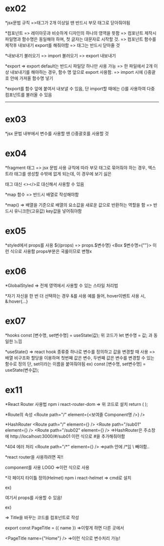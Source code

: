 # ex02

\*jsx문법 규칙
=>태그가 2개 이상일 땐 반드시 부모 태그로 닫아줘야됨

\*컴포넌트
=> 레이아웃과 비슷하게 디자인의 하나의 영역을 뜻함
=> 컴포넌트 제작시 파일명과 함수명은 동일해야 하며,
첫 글자는 대문자로 시작할 것.
=> 컴포넌트 함수를 제작후 내보내기 export를 해줘야함
=> 태그는 반드시 닫아줄 것

\*내보내기 불러오기
=> import 불러오기
=> export 내보내기

\*export
=> export default는 반드시 파일당 하나만 사용 가능
=> 한 파일에서 2개 이상 내보내기를 해야하는 경우,
함수 명 앞으로 export 사용함.
=> import 시에 {}중괄호 안에 가져올 함수명 넣기

\*export를 함수 앞에 붙여서 내보낼 수 있음,
단 import할 때에는 {}를 사용하여 다중 컴포넌트를
불러올 수 있음

---

# ex03

\*jsx 문법 내부에서 변수를 사용할 땐
{}중괄호를 사용할 것

# ex04

\*fragment 태그
=> jsx 문법 사용 규칙에 따라 부모 태그로 묶어줘야 하는 경우, 엑스트라 태그를 생성할 수밖에 없게 되는데, 이 경우에 보기 싫은 <div></div>태그 대신
<></>로 대신해서 사용할 수 있음

\*map 함수
=> 반드시 배열로 작성해야함

\*map()
=> 배열을 기준으로 배열의 요소값을 새로운 값으로 반환하는 역할을 함
=> 반드시 유니크한(고유값) key값을 넣어줘야함

# ex05

\*styled에서 props를 사용
${(props) => props.$변수명}
<Box $변수명={""}></Box>
이런 식으로 사용함
props부분은 국룰이므로 변형x

# ex06

\*GlobalStyled
=> 전체 영역에서 사용할 수 있는 스타일 처리법

\*자기 자신을 한 번 더 선택하는 경우 &를 사용
예를 들어, hover이벤트 사용 시,
&:hover{...}

# ex07

\*hooks
const [변수명, set변수명] = useState(값);
위 코드가 let 변수명 = 값;
과 동일한 느낌

\*useState()
=> react hook 종류중 하나로 변수를 정의하고 값을 변경할 때 사용
=> 배열 비구조화 할당을 이용하며 첫번째 값은 변수,
두번째 값은 변수를 변경할 수 있는 함수로 정의
단, set이라는 이름을 붙여줘야됨
ex)
const [변수명, set변수명] = useState(변수값);

# ex11

\*React Router 사용법
npm i react-router-dom
=> 위 코드로 설치
return (
<BrowserRouter>
<Routes>
<Route />
</Routes>
</BrowserRouter>
);

\*Route의 속성
<Route path="/" element={<보여줄 Component명 />} />

\*HashRouter
<HashRouter>
<Routes>
<Route path="/" element={<Home />} />
<Route path="/sub01" element={<Sub01 />} />
<Route path="/sub02" element={<Sub02 />} />
</Routes>
</HashRouter>
=>HashRouter은 주소창에
http://localhost:3000/#/sub01
이런 식으로 #을 추가해줘야함

\*404 에러 처리
<Route path="/\*" element={<NotFound />} />
=>path 안에 /\*임 \ 빼야함..

\*react router을 사용하려면 꼭!!

<Link> component를 사용

<Link to={"/"}>LOGO</Link>
=>이런 식으로 사용

\*각 페이지 타이틀 정의(Helmet)
npm i react-helmet
=> cmd로 설치

ex)
<Helmet>

<title>HOME</title>
</Helmet>

여기서 props를 사용할 수 있음!

ex)
<Helmet>

<title>{name}</title>
</Helmet>
=> Title을 바꾸는 코드를 컴포넌트로 작성

export const PageTitle = ({ name })
=>이렇게 하면 다른 곳에서

<PageTitle name={"Home"} />
=>이런 식으로 변수처리 가능!
